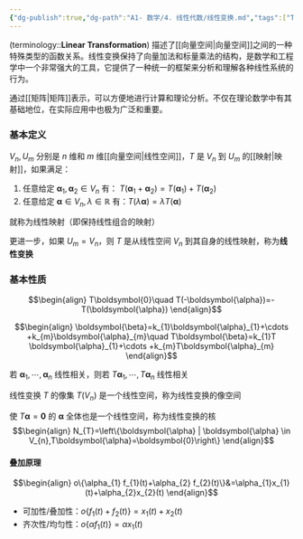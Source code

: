 ```yaml
---
{"dg-publish":true,"dg-path":"A1- 数学/4. 线性代数/线性变换.md","tags":["Transform","Linear"],"aliases":["叠加原理"],"permalink":"/A1- 数学/4. 线性代数/线性变换/","dgPassFrontmatter":true,"noteIcon":"","created":"2024-06-02T16:12:07.000+08:00","updated":"2025-07-16T21:11:44.905+08:00"}
---
```



(terminology::**Linear Transformation**)
描述了[[向量空间\|向量空间]]之间的一种特殊类型的函数关系。线性变换保持了向量加法和标量乘法的结构，是数学和工程学中一个非常强大的工具，它提供了一种统一的框架来分析和理解各种线性系统的行为。

通过[[矩阵\|矩阵]]表示，可以方便地进行计算和理论分析。不仅在理论数学中有其基础地位，在实际应用中也极为广泛和重要。

### 基本定义
$V_{n},U_{m}$ 分别是 $n$ 维和 $m$ 维[[向量空间\|线性空间]]，$T$ 是 $V_{n}$ 到 $U_{m}$ 的[[映射\|映射]]，如果满足：
1. 任意给定 $\boldsymbol{\alpha}_{1},\boldsymbol{\alpha}_{2}\in V_{n}$ 有： $T(\boldsymbol{\alpha}_{1}+\boldsymbol{\alpha}_{2})=T(\boldsymbol{\alpha}_{1})+T(\boldsymbol{\alpha}_{2})$
2. 任意给定 $\boldsymbol{\alpha} \in V_{n},\lambda \in \mathbb{R}$ 有：$T(\lambda\boldsymbol{\alpha})=\lambda T(\boldsymbol{\alpha })$

就称为线性映射（即保持线性组合的映射）

更进一步，如果 $U_{m}=V_{n}$，则 $T$ 是从线性空间 $V_{n}$ 到其自身的线性映射，称为**线性变换**


### 基本性质
$$\begin{align}
T\boldsymbol{0}\quad T(-\boldsymbol{\alpha})=-T(\boldsymbol{\alpha})
\end{align}$$

$$\begin{align}
\boldsymbol{\beta}=k_{1}\boldsymbol{\alpha}_{1}+\cdots +k_{m}\boldsymbol{\alpha}_{m}\quad  T\boldsymbol{\beta}=k_{1}T \boldsymbol{\alpha}_{1}+\cdots +k_{m}T\boldsymbol{\alpha}_{m}
\end{align}$$

若 $\boldsymbol{\alpha}_{1},\cdots,\boldsymbol{\alpha}_{n}$ 线性相关，则若 $T\boldsymbol{\alpha}_{1},\cdots,T\boldsymbol{\alpha}_{n}$ 线性相关

线性变换 $T$ 的像集 $T(V_{n})$ 是一个线性空间，称为线性变换的像空间

使 $T\boldsymbol{\alpha}=\boldsymbol{0}$ 的 $\boldsymbol{\alpha}$ 全体也是一个线性空间，称为线性变换的核
$$\begin{align}
N_{T}=\left\{\boldsymbol{\alpha} | \boldsymbol{\alpha} \in V_{n},T\boldsymbol{\alpha}=\boldsymbol{0}\right\}
\end{align}$$


#### 叠加原理
$$\begin{align}
o\{\alpha_{1} f_{1}(t)+\alpha_{2} f_{2}(t)\}&=\alpha_{1}x_{1}(t)+\alpha_{2}x_{2}(t)
\end{align}$$

- 可加性/叠加性：$o\{f_{1}(t)+f_{2}(t)\}=x_{1}(t)+x_{2}(t)$
- 齐次性/均匀性：$o\{\alpha f_{1}(t)\}=\alpha x_{1}(t)$


 